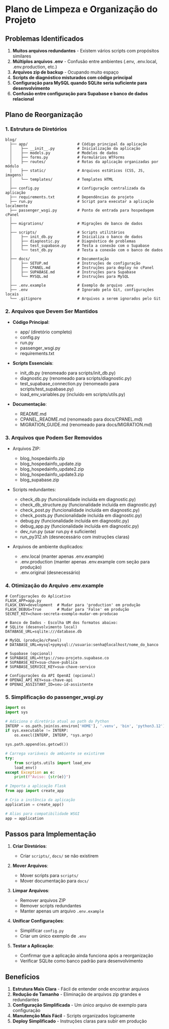 # Plano de Limpeza e Organização do Projeto

## Problemas Identificados
1. **Muitos arquivos redundantes** - Existem vários scripts com propósitos similares
2. **Múltiplos arquivos .env** - Confusão entre ambientes (.env, .env.local, .env.production, etc.)
3. **Arquivos zip de backup** - Ocupando muito espaço
4. **Scripts de diagnóstico misturados com código principal**
5. **Configuração para MySQL quando SQLite seria suficiente para desenvolvimento**
6. **Confusão entre configuração para Supabase e banco de dados relacional**

## Plano de Reorganização

### 1. Estrutura de Diretórios
```
blog/
  ├── app/                      # Código principal da aplicação
  │    ├── __init__.py          # Inicialização da aplicação
  │    ├── models.py            # Modelos de dados
  │    ├── forms.py             # Formulários WTForms
  │    ├── routes/              # Rotas da aplicação organizadas por módulo
  │    ├── static/              # Arquivos estáticos (CSS, JS, imagens)
  │    └── templates/           # Templates HTML
  │
  ├── config.py                 # Configuração centralizada da aplicação
  ├── requirements.txt          # Dependências do projeto
  ├── run.py                    # Script para executar a aplicação localmente
  ├── passenger_wsgi.py         # Ponto de entrada para hospedagem cPanel
  │
  ├── migrations/               # Migrações de banco de dados
  │
  ├── scripts/                  # Scripts utilitários
  │    ├── init_db.py           # Inicializa o banco de dados
  │    ├── diagnostic.py        # Diagnóstico de problemas
  │    ├── test_supabase.py     # Testa a conexão com o Supabase
  │    └── test_db.py           # Testa a conexão com o banco de dados
  │
  ├── docs/                     # Documentação
  │    ├── SETUP.md             # Instruções de configuração
  │    ├── CPANEL.md            # Instruções para deploy no cPanel
  │    ├── SUPABASE.md          # Instruções para Supabase
  │    └── MYSQL.md             # Instruções para MySQL
  │
  ├── .env.example              # Exemplo de arquivo .env
  ├── .env                      # Ignorado pelo Git, configurações locais
  └── .gitignore                # Arquivos a serem ignorados pelo Git
```

### 2. Arquivos que Devem Ser Mantidos
- **Código Principal**:
  - app/ (diretório completo)
  - config.py
  - run.py
  - passenger_wsgi.py
  - requirements.txt

- **Scripts Essenciais**:
  - init_db.py (renomeado para scripts/init_db.py)
  - diagnostic.py (renomeado para scripts/diagnostic.py)
  - test_supabase_connection.py (renomeado para scripts/test_supabase.py)
  - load_env_variables.py (incluído em scripts/utils.py)

- **Documentação**:
  - README.md
  - CPANEL_README.md (renomeado para docs/CPANEL.md)
  - MIGRATION_GUIDE.md (renomeado para docs/MIGRATION.md)

### 3. Arquivos que Podem Ser Removidos
- Arquivos ZIP:
  - blog_hospedainfo.zip
  - blog_hospedainfo_update.zip
  - blog_hospedainfo_update2.zip
  - blog_hospedainfo_update3.zip
  - blog_supabase.zip

- Scripts redundantes:
  - check_db.py (funcionalidade incluída em diagnostic.py)
  - check_db_structure.py (funcionalidade incluída em diagnostic.py)
  - check_post.py (funcionalidade incluída em diagnostic.py)
  - check_posts.py (funcionalidade incluída em diagnostic.py)
  - debug.py (funcionalidade incluída em diagnostic.py)
  - debug_app.py (funcionalidade incluída em diagnostic.py)
  - dev_run.py (usar run.py é suficiente)
  - run_py312.sh (desnecessário com instruções claras)

- Arquivos de ambiente duplicados:
  - .env.local (manter apenas .env.example)
  - .env.production (manter apenas .env.example com seção para produção)
  - .env.original (desnecessário)

### 4. Otimização do Arquivo .env.example
```
# Configurações do Aplicativo
FLASK_APP=app.py
FLASK_ENV=development  # Mudar para 'production' em produção
FLASK_DEBUG=True       # Mudar para 'False' em produção
SECRET_KEY=chave-secreta-exemplo-mudar-em-producao

# Banco de Dados - Escolha UM dos formatos abaixo:
# SQLite (desenvolvimento local)
DATABASE_URL=sqlite:///database.db

# MySQL (produção/cPanel)
# DATABASE_URL=mysql+pymysql://usuario:senha@localhost/nome_do_banco

# Supabase (opcional)
# SUPABASE_URL=https://seu-projeto.supabase.co
# SUPABASE_KEY=sua-chave-publica
# SUPABASE_SERVICE_KEY=sua-chave-servico

# Configurações da API OpenAI (opcional)
# OPENAI_API_KEY=sua-chave-api
# OPENAI_ASSISTANT_ID=seu-id-assistente
```

### 5. Simplificação do passenger_wsgi.py
```python
import os
import sys

# Adiciona o diretório atual ao path do Python
INTERP = os.path.join(os.environ['HOME'], '.venv', 'bin', 'python3.12')
if sys.executable != INTERP:
    os.execl(INTERP, INTERP, *sys.argv)

sys.path.append(os.getcwd())

# Carrega variáveis de ambiente se existirem
try:
    from scripts.utils import load_env
    load_env()
except Exception as e:
    print(f"Aviso: {str(e)}")

# Importa a aplicação Flask
from app import create_app

# Cria a instância da aplicação
application = create_app()

# Alias para compatibilidade WSGI
app = application
```

## Passos para Implementação

1. **Criar Diretórios**:
   - Criar `scripts/`, `docs/` se não existirem

2. **Mover Arquivos**:
   - Mover scripts para `scripts/`
   - Mover documentação para `docs/`

3. **Limpar Arquivos**:
   - Remover arquivos ZIP
   - Remover scripts redundantes
   - Manter apenas um arquivo `.env.example`

4. **Unificar Configurações**:
   - Simplificar `config.py`
   - Criar um único exemplo de `.env`

5. **Testar a Aplicação**:
   - Confirmar que a aplicação ainda funciona após a reorganização
   - Verificar SQLite como banco padrão para desenvolvimento

## Benefícios

1. **Estrutura Mais Clara** - Fácil de entender onde encontrar arquivos
2. **Redução de Tamanho** - Eliminação de arquivos zip grandes e redundantes
3. **Configuração Simplificada** - Um único arquivo de exemplo para configuração
4. **Manutenção Mais Fácil** - Scripts organizados logicamente
5. **Deploy Simplificado** - Instruções claras para subir em produção 